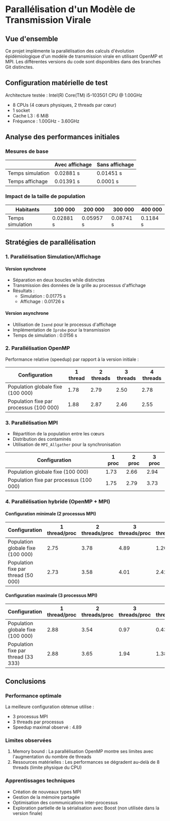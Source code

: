 # Parallélisation d'un Modèle de Transmission Virale

## Vue d'ensemble
Ce projet implémente la parallélisation des calculs d'évolution épidémiologique d'un modèle de transmission virale en utilisant OpenMP et MPI. Les différentes versions du code sont disponibles dans des branches Git distinctes.

## Configuration matérielle de test
Architecture testée : Intel(R) Core(TM) i5-1035G1 CPU @ 1.00GHz
- 8 CPUs (4 cœurs physiques, 2 threads par cœur)
- 1 socket
- Cache L3 : 6 MiB
- Fréquence : 1.00GHz - 3.60GHz

## Analyse des performances initiales

### Mesures de base
|                    | Avec affichage | Sans affichage |
|-------------------|----------------|----------------|
| Temps simulation  | 0.02881 s     | 0.01451 s     |
| Temps affichage   | 0.01391 s     | 0.0001 s      |

### Impact de la taille de population
| Habitants        | 100 000 | 200 000 | 300 000 | 400 000 |
|-----------------|----------|----------|----------|----------|
| Temps simulation| 0.02881 s| 0.05957 s| 0.08741 s| 0.1184 s |

## Stratégies de parallélisation

### 1. Parallélisation Simulation/Affichage

#### Version synchrone
- Séparation en deux boucles while distinctes
- Transmission des données de la grille au processus d'affichage
- Résultats :
  - Simulation : 0.01775 s
  - Affichage : 0.01726 s

#### Version asynchrone
- Utilisation de `Isend` pour le processus d'affichage
- Implémentation de `Iprobe` pour la transmission
- Temps de simulation : 0.0156 s

### 2. Parallélisation OpenMP
Performance relative (speedup) par rapport à la version initiale :

| Configuration                          | 1 thread | 2 threads | 3 threads | 4 threads |
|---------------------------------------|----------|-----------|-----------|-----------|
| Population globale fixe (100 000)     | 1.78     | 2.79      | 2.50      | 2.78      |
| Population fixe par processus (100 000)| 1.88     | 2.87      | 2.46      | 2.55      |

### 3. Parallélisation MPI
- Répartition de la population entre les cœurs
- Distribution des contaminés
- Utilisation de `MPI_Allgather` pour la synchronisation

| Configuration                          | 1 proc | 2 proc | 3 proc |
|---------------------------------------|---------|---------|---------|
| Population globale fixe (100 000)     | 1.73    | 2.66    | 2.94    |
| Population fixe par processus (100 000)| 1.75    | 2.79    | 3.73    |

### 4. Parallélisation hybride (OpenMP + MPI)

#### Configuration minimale (2 processus MPI)
| Configuration                        | 1 thread/proc | 2 threads/proc | 3 threads/proc | 4 threads/proc |
|-------------------------------------|---------------|----------------|----------------|----------------|
| Population globale fixe (100 000)    | 2.75         | 3.78          | 4.89          | 1.20          |
| Population fixe par thread (50 000)  | 2.73         | 3.58          | 4.01          | 2.42          |

#### Configuration maximale (3 processus MPI)
| Configuration                        | 1 thread/proc | 2 threads/proc | 3 threads/proc | 4 threads/proc |
|-------------------------------------|---------------|----------------|----------------|----------------|
| Population globale fixe (100 000)    | 2.88         | 3.54          | 0.97          | 0.43          |
| Population fixe par thread (33 333)  | 2.88         | 3.65          | 1.94          | 1.38          |

## Conclusions

### Performance optimale
La meilleure configuration obtenue utilise :
- 3 processus MPI
- 3 threads par processus
- Speedup maximal observé : 4.89

### Limites observées
1. Memory bound : La parallélisation OpenMP montre ses limites avec l'augmentation du nombre de threads
2. Ressources matérielles : Les performances se dégradent au-delà de 8 threads (limite physique du CPU)

### Apprentissages techniques
- Création de nouveaux types MPI
- Gestion de la mémoire partagée
- Optimisation des communications inter-processus
- Exploration partielle de la sérialisation avec Boost (non utilisée dans la version finale)
